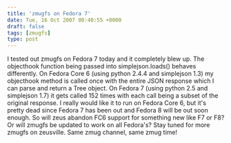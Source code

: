 ```yaml
---
title: 'zmugfs on Fedora 7'
date: Tue, 16 Oct 2007 00:40:55 +0000
draft: false
tags: [zmugfs]
type: post
---
```


I tested out zmugfs on Fedora 7 today and it completely blew up. The objecthook function being passed into simplejson.loads() behaves differently. On Fedora Core 6 (using python 2.4.4 and simplejson 1.3) my objecthook method is called once with the entire JSON response which I can parse and return a Tree object. On Fedora 7 (using python 2.5 and simplejson 1.7) it gets called 152 times with each call being a subset of the original response. I really would like it to run on Fedora Core 6, but it's pretty dead since Fedora 7 has been out and Fedora 8 will be out soon enough. So will zeus abandon FC6 support for something new like F7 or F8? Or will zmugfs be updated to work on all Fedora's? Stay tuned for more zmugfs on zeusville. Same zmug channel, same zmug time! <insert cheezy soap opera music here>